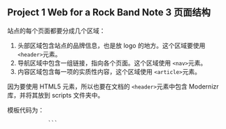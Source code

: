 ## Project 1 Web for a Rock Band Note 3 页面结构

站点的每个页面都要分成几个区域：

1. 头部区域包含站点的品牌信息，也是放 logo 的地方。这个区域要使用 `<header>`元素。
2. 导航区域中包含一组链接，指向各个页面。这个区域使用 `<nav>`元素。
3. 内容区域包含每一项的实质性内容，这个区域使用 `<article>`元素。

因为要使用 HTML5 元素，所以也要在文档的 `<header>`元素中包含 Modernizr 库，并将其放到 scripts 文件夹中。

模板代码为：

                 ```
<!DOCTYPE html>
<html lang="en">
<head>
   <meta charset="utf-8" />
   <title>New Rock Band</title>
   <script src="scripts/modernizr-1.6.min.js"><script>
</head>
<body>
   <header>
       <nav>
	      <ul>
		     <li><a href="index.html">Home</a></li>
			 <li><a href="about.html">About</a></li>
			 <li><a href="photos.html">Photos</a></li>
			 <li><a href="live.html">Live</a></li>
			 <li><a href="contact.html">Contact</a></li>
		  </ul>
	   </nav>
   </header>
   <article>
   </article>
</body>
</html>
                 ```

 